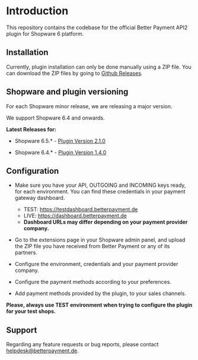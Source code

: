 # Introduction

This repository contains the codebase for the official Better Payment API2 plugin for Shopware 6 platform.

## Installation

Currently, plugin installation can only be done manually using a ZIP file. You can download the ZIP files by going to [Github Releases](https://github.com/better-payment/bp-plugin-shopware6-api2/releases).

## Shopware and plugin versioning

For each Shopware minor release, we are releasing a major version.

We support Shopware 6.4 and onwards.

**Latest Releases for:**

- Shopware 6.5.* - [Plugin Version 2.1.0](https://github.com/better-payment/bp-plugin-shopware6-api2/releases/tag/2.1.0)

- Shopware 6.4.* - [Plugin Version 1.4.0](https://github.com/better-payment/bp-plugin-shopware6-api2/releases/tag/1.4.0)

## Configuration

- Make sure you have your API, OUTGOING and INCOMING keys ready, for each environment. You can find these credentials in your payment gateway dashboard.

  - TEST: https://testdashboard.betterpayment.de
  - LIVE: https://dashboard.betterpayment.de
  - **Dashboard URLs may differ depending on your payment provider company.**

- Go to the extensions page in your Shopware admin panel, and upload the ZIP file you have received from Better Payment or any of its partners.
- Configure the environment, credentials and your payment provider company.
- Configure the payment methods according to your preferences.
- Add payment methods provided by the plugin, to your sales channels.

**Please, always use TEST environment when trying to configure the plugin for your test shops.**

## Support

Regarding any feature requests or bug reports, please contact helpdesk@betterpayment.de.
